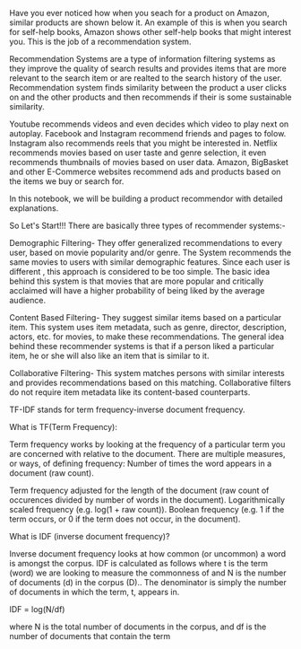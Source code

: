 
Have you ever noticed how when you seach for a product on Amazon, similar products are shown below it. An example of this is when you search for self-help books, Amazon shows other self-help books that might interest you. This is the job of a recommendation system.

Recommendation Systems are a type of information filtering systems as they improve the quality of search results and provides items that are more relevant to the search item or are realted to the search history of the user. Recommendation system finds similarity between the product a user clicks on and the other products and then recommends if their is some sustainable similarity.

Youtube recommends videos and even decides which video to play next on autoplay. Facebook and Instagram recommend friends and pages to folow. Instagram also recommends reels that you might be interested in. Netflix recommends movies based on user taste and genre selection, it even recommends thumbnails of movies based on user data. Amazon, BigBasket and other E-Commerce websites recommend ads and products based on the items we buy or search for.

In this notebook, we will be building a product recommendor with detailed explanations.

So Let's Start!!! There are basically three types of recommender systems:-

Demographic Filtering- They offer generalized recommendations to every user, based on movie popularity and/or genre. The System recommends the same movies to users with similar demographic features. Since each user is different , this approach is considered to be too simple. The basic idea behind this system is that movies that are more popular and critically acclaimed will have a higher probability of being liked by the average audience.

Content Based Filtering- They suggest similar items based on a particular item. This system uses item metadata, such as genre, director, description, actors, etc. for movies, to make these recommendations. The general idea behind these recommender systems is that if a person liked a particular item, he or she will also like an item that is similar to it.

Collaborative Filtering- This system matches persons with similar interests and provides recommendations based on this matching. Collaborative filters do not require item metadata like its content-based counterparts.


TF-IDF stands for term frequency-inverse document frequency.

What is TF(Term Frequency):

Term frequency works by looking at the frequency of a particular term you are concerned with relative to the document. There are multiple measures, or ways, of defining frequency: Number of times the word appears in a document (raw count).

Term frequency adjusted for the length of the document (raw count of occurences divided by number of words in the document). Logarithmically scaled frequency (e.g. log(1 + raw count)). Boolean frequency (e.g. 1 if the term occurs, or 0 if the term does not occur, in the document).

What is IDF (inverse document frequency)?

Inverse document frequency looks at how common (or uncommon) a word is amongst the corpus. IDF is calculated as follows where t is the term (word) we are looking to measure the commonness of and N is the number of documents (d) in the corpus (D)..
The denominator is simply the number of documents in which the term, t, appears in.

IDF = log(N/df)

where N is the total number of documents in the corpus, and df is the number of documents that contain the term
